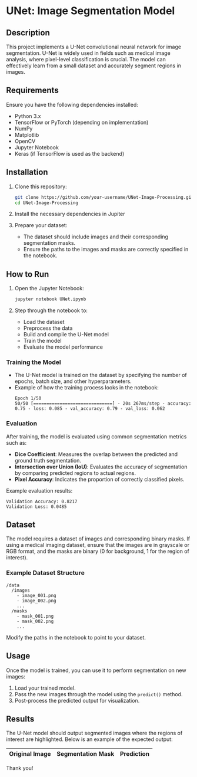 # UNet: Image Segmentation Model

## Description
This project implements a U-Net convolutional neural network for image segmentation. U-Net is widely used in fields such as medical image analysis, where pixel-level classification is crucial. The model can effectively learn from a small dataset and accurately segment regions in images.

## Requirements
Ensure you have the following dependencies installed:

- Python 3.x
- TensorFlow or PyTorch (depending on implementation)
- NumPy
- Matplotlib
- OpenCV
- Jupyter Notebook
- Keras (if TensorFlow is used as the backend)
  

## Installation
1. Clone this repository:
   ```bash
   git clone https://github.com/your-username/UNet-Image-Processing.git
   cd UNet-Image-Processing
   ```

2. Install the necessary dependencies in Jupiter

3. Prepare your dataset:
   - The dataset should include images and their corresponding segmentation masks.
   - Ensure the paths to the images and masks are correctly specified in the notebook.

## How to Run
1. Open the Jupyter Notebook:
   ```bash
   jupyter notebook UNet.ipynb
   ```

2. Step through the notebook to:
   - Load the dataset
   - Preprocess the data
   - Build and compile the U-Net model
   - Train the model
   - Evaluate the model performance

### Training the Model
- The U-Net model is trained on the dataset by specifying the number of epochs, batch size, and other hyperparameters.
- Example of how the training process looks in the notebook:
   ```
   Epoch 1/50
   50/50 [==============================] - 20s 267ms/step - accuracy: 0.75 - loss: 0.085 - val_accuracy: 0.79 - val_loss: 0.062
   ```

### Evaluation
After training, the model is evaluated using common segmentation metrics such as:

- **Dice Coefficient**: Measures the overlap between the predicted and ground truth segmentation.
- **Intersection over Union (IoU)**: Evaluates the accuracy of segmentation by comparing predicted regions to actual regions.
- **Pixel Accuracy**: Indicates the proportion of correctly classified pixels.

Example evaluation results:
```
Validation Accuracy: 0.8217
Validation Loss: 0.0485
```

## Dataset
The model requires a dataset of images and corresponding binary masks. If using a medical imaging dataset, ensure that the images are in grayscale or RGB format, and the masks are binary (0 for background, 1 for the region of interest).

### Example Dataset Structure
```
/data
  /images
    - image_001.png
    - image_002.png
    ...
  /masks
    - mask_001.png
    - mask_002.png
    ...
```

Modify the paths in the notebook to point to your dataset.

## Usage
Once the model is trained, you can use it to perform segmentation on new images:
1. Load your trained model.
2. Pass the new images through the model using the `predict()` method.
3. Post-process the predicted output for visualization.

## Results
The U-Net model should output segmented images where the regions of interest are highlighted. Below is an example of the expected output:

| Original Image | Segmentation Mask | Prediction |
|----------------|-------------------|------------|


Thank you!

